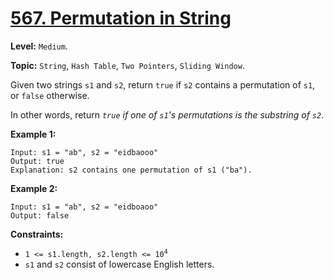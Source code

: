 # [567. Permutation in String](https://leetcode.com/problems/permutation-in-string/)

**Level:** `Medium`.

**Topic:** `String`, `Hash Table`, `Two Pointers`, `Sliding Window`.

Given two strings `s1` and `s2`, return `true` if `s2` contains a permutation of `s1`, or `false` otherwise.

In other words, return _`true` if one of `s1`'s permutations is the substring of `s2`_.

**Example 1:**

```
Input: s1 = "ab", s2 = "eidbaooo"
Output: true
Explanation: s2 contains one permutation of s1 ("ba").
```

**Example 2:**

```
Input: s1 = "ab", s2 = "eidboaoo"
Output: false
```

**Constraints:**

-   <code>1 <= s1.length, s2.length <= 10<sup>4</sup></code>
-   `s1` and `s2` consist of lowercase English letters.
